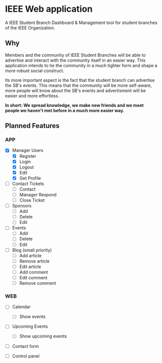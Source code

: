 # IEEE Web application

A IEEE Student Branch Dashboard & Management tool for student branches of the IEEE Organization.

## Why

Members and the community of IEEE Student Branches will be able to advertise and interact with the community itself in an easier way. This application intends to tie the community in a much tighter form and shape a more robust social construct.

Its more important aspect is the fact that the student branch can advertise the SB's events. This means that the community will be more self-aware, more people will know about the SB's events and advertisment will be easier and more effortless.

**In short: We spread knowledge, we make new friends and we meet people we haven't met before in a much more easier way.**

## Planned Features

### APP
- [x] Manager Users
  -  [x] Register
  -  [x] Login
  -  [x] Logout
  -  [x] Edit
  -  [x] Get Profile

- [ ] Contact Tickets
  - [ ] Contact
  - [ ] Manager Respond
  - [ ] Close Ticket

- [ ] Sponsors
  - [ ] Add
  - [ ] Delete
  - [ ] Edit

- [ ] Events
  - [ ] Add
  - [ ] Delete
  - [ ] Edit

- [ ] Blog (small priority)
  - [ ] Add article
  - [ ] Remove article
  - [ ] Edit article
  - [ ] Add comment
  - [ ] Edit comment
  - [ ] Remove comment

### WEB

- [ ] Calendar
  - [ ] Show events

- [ ] Upcoming Events
  - [ ] Show upcoming events

- [ ] Contact form

- [ ] Control panel
